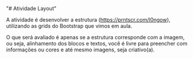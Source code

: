 "# Atividade Layout"

A atividade é desenvolver a estrutura (https://prntscr.com/l0ngow), 
utilizando as grids do Bootstrap que vimos em aula.

O que será avaliado é apenas se a estrutura corresponde com a imagem, ou seja, 
alinhamento dos blocos e textos, você é livre para preencher com informações ou 
cores e até mesmo imagens, seja criativo(a).
